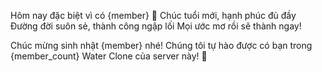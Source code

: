 Hôm nay đặc biệt vì có {member} :cherry_blossom:
Chúc tuổi mới, hạnh phúc đủ đầy
Đường đời suôn sẻ, thành công ngập lối
Mọi ước mơ rồi sẽ thành ngay!

Chúc mừng sinh nhật {member} nhé! Chúng tôi tự hào được có bạn trong {member_count} Water Clone của server này! :confetti_ball:
